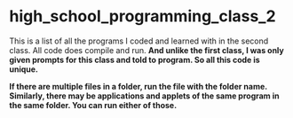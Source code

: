 # high_school_programming_class_2

This is a list of all the programs I coded and learned with in the second class. All code does compile and run. **And unlike the first class, I was only given prompts for this class and told to program. So all this code is unique.**

**If there are multiple files in a folder, run the file with the folder name. Similarly, there may be applications and applets of the same program in the same folder. You can run either of those.**
